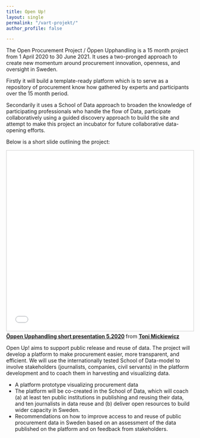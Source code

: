 ```yaml
---
title: Open Up!
layout: single
permalink: "/vart-projekt/"
author_profile: false

---
```

The Open Procurement Project / Öppen Upphandling is a 15 month project from 1 April 2020 to 30 June 2021. It uses a two-pronged approach to create new momentum around procurement innovation, openness, and oversight in Sweden.

Firstly it will build a template-ready platform which is to serve as a repository of procurement know how gathered by experts and participants over the 15 month period.

Secondarily it uses a School of Data approach to broaden the knowledge of participating professionals who handle the flow of Data, participate collaboratively using a guided discovery approach to build the site and attempt to make this project an incubator for future collaborative data-opening efforts.

Below is a short slide outlining the project:

<iframe src="//www.slideshare.net/slideshow/embed_code/key/iCVuOsWFsS1JDZ" width="595" height="485" frameborder="0" marginwidth="0" marginheight="0" scrolling="no" style="border:1px solid #CCC; border-width:1px; margin-bottom:5px; max-width: 100%;" allowfullscreen> </iframe> <div style="margin-bottom:5px"> <strong> <a href="//www.slideshare.net/secret/iCVuOsWFsS1JDZ" title="Öppen Upphandling short presentation 5.2020" target="_blank">Öppen Upphandling short presentation 5.2020</a> </strong> from <strong><a href="//www.slideshare.net/ToniMickiewicz1" target="_blank">Toni Mickiewicz</a></strong> </div>

Open Up! aims to support public release and reuse of data. The project will develop a platform to
make procurement easier, more transparent, and efficient. We will use the internationally tested School of Data-model to
involve stakeholders (journalists, companies, civil servants) in the platform development and to coach them in
harvesting and visualizing data.

- A platform prototype visualizing procurement data
- The platform will be co-created in the School of Data, which will coach (a) at least ten public institutions in
publishing and reusing their data, and ten journalists in data reuse and (b) deliver open resources to build wider
capacity in Sweden.
- Recommendations on how to improve access to and reuse of public procurement data in Sweden based on an assessment of
the data published on the platform and on feedback from stakeholders.
